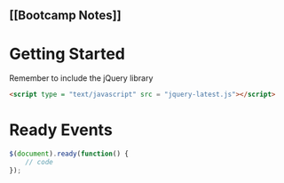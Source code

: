 [[Bootcamp Notes]]
---

# Getting Started
Remember to include the jQuery library

```html
<script type = "text/javascript" src = "jquery-latest.js"></script>
```
# Ready Events
```javascript
$(document).ready(function() {
	// code
});
```
